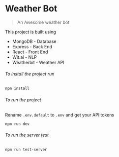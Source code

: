 # Weather Bot
> An Awesome weather bot

This project is built using

-  MongoDB - Database
-  Express - Back End
-  React - Front End
-  Wit.ai - NLP
-  Weatherbit - Weather API


###### To install the project run
```sh
npm install
```

###### To run the project

Rename `.env.default` to `.env` and get your API tokens

```
npm run dev
```

###### To run the server test
```
npm run test-server
```
